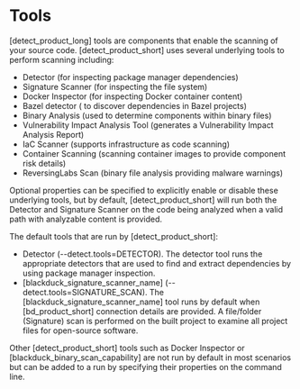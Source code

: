 # Tools

[detect_product_long] tools are components that enable the scanning of your source code. [detect_product_short] uses several underlying tools to perform scanning including:   
* Detector (for inspecting package manager dependencies)   
* Signature Scanner (for inspecting the file system)   
* Docker Inspector (for inspecting Docker container content)   
* Bazel detector ( to discover dependencies in Bazel projects)   
* Binary Analysis (used to determine components within binary files)   
* Vulnerability Impact Analysis Tool (generates a Vulnerability Impact Analysis Report)   
* IaC Scanner (supports infrastructure as code scanning)   
* Container Scanning (scanning container images to provide component risk details)   
* ReversingLabs Scan (binary file analysis providing malware warnings)    

Optional properties can be specified to explicitly enable or disable these underlying tools, but by default, [detect_product_short] will run both the Detector and Signature Scanner on the code being analyzed when a valid path with analyzable content is provided.

The default tools that are run by [detect_product_short]:

* Detector (--detect.tools=DETECTOR).
The detector tool runs the appropriate detectors that are used to find and extract dependencies by using package manager inspection.
* [blackduck_signature_scanner_name] (--detect.tools=SIGNATURE_SCAN).
The [blackduck_signature_scanner_name] tool runs by default when [bd_product_short] connection details are provided. A file/folder (Signature) scan is performed on the built project to examine all project files for open-source software.

Other [detect_product_short] tools such as Docker Inspector or [blackduck_binary_scan_capability] are not run by default in most scenarios but can be added to a run by specifying their properties on the command line.
